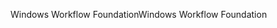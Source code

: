 <span data-ttu-id="431fc-101">Windows Workflow Foundation</span><span class="sxs-lookup"><span data-stu-id="431fc-101">Windows Workflow Foundation</span></span>
